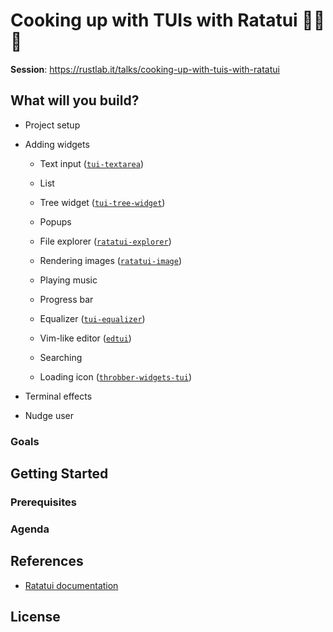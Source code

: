 # Cooking up with TUIs with Ratatui 👨‍🍳🐀

**Session**: <https://rustlab.it/talks/cooking-up-with-tuis-with-ratatui>

## What will you build?

- Project setup
- Adding widgets

  - Text input ([`tui-textarea`](https://github.com/rhysd/tui-textarea))
  - List
  - Tree widget ([`tui-tree-widget`](https://github.com/EdJoPaTo/tui-rs-tree-widget))
  - Popups
  - File explorer ([`ratatui-explorer`](https://github.com/tatounee/ratatui-explorer))
  - Rendering images ([`ratatui-image`](https://crates.io/crates/ratatui-image))

  - Playing music
  - Progress bar
  - Equalizer ([`tui-equalizer`](https://github.com/joshka/tui-equalizer))
  - Vim-like editor ([`edtui`](https://github.com/preiter93/edtui))
  - Searching
  - Loading icon ([`throbber-widgets-tui`](https://github.com/arkbig/throbber-widgets-tui))

- Terminal effects
- Nudge user

### Goals

## Getting Started

### Prerequisites

### Agenda

## References

- [Ratatui documentation](https://ratatui.rs/)

## License
